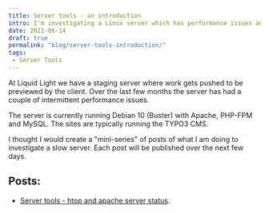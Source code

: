 ```yaml
---
title: Server tools - an introduction
intro: I'm investigating a Linux server which has performance issues and walking through the processes and steps I am doing to find a solution
date: 2021-06-14
draft: true
permalink: "blog/server-tools-introduction/"
tags:
 - Server Tools
---
```


At Liquid Light we have a staging server where work gets pushed to be previewed by the client. Over the last few months the server has had a couple of intermittent performance issues.

The server is currently running Debian 10 (Buster) with Apache, PHP-FPM and MySQL. The sites are typically running the TYPO3 CMS.

I thought I would create a "mini-series" of posts of what I am doing to investigate a slow server. Each post will be published over the next few days.

## Posts:

- [Server tools - htop and apache server status](/blog/server-tools-htop-and-apache-server-status/).
